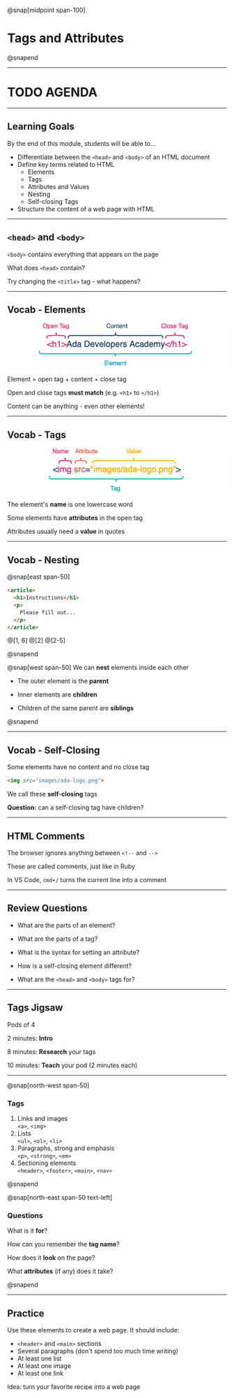 @snap[midpoint span-100]
# Tags and Attributes
@snapend

---

# TODO AGENDA

---

## Learning Goals

By the end of this module, students will be able to...

- Differentiate between the `<head>` and `<body>` of an HTML document
- Define key terms related to HTML
    - Elements
    - Tags
    - Attributes and Values
    - Nesting
    - Self-closing Tags
- Structure the content of a web page with HTML

---

## `<head>` and `<body>`

`<body>` contains everything that appears on the page 

What does `<head>` contain?

Try changing the `<title>` tag - what happens?

---

## Vocab - Elements

<!-- https://www.draw.io/#G1flliSXhehhQJ2Et3rkxicG4bTQzxKeMO -->

![html element vocab](assets/images/HTML-vocab-element.png)

Element = open tag + content + close tag

Open and close tags **must match** (e.g. `<h1>` to `</h1>`)

Content can be anything - even other elements!

---

## Vocab - Tags

<!-- https://www.draw.io/#G1flliSXhehhQJ2Et3rkxicG4bTQzxKeMO -->

![html tag vocab](assets/images/HTML-vocab-tag.png)

The element's **name** is one lowercase word

Some elements have **attributes** in the open tag

Attributes usually need a **value** in quotes

---

## Vocab - Nesting

@snap[east span-50]

```html zoom-15
<article>
  <h1>Instructions</h1>
  <p>
    Please fill out...
  </p>
</article>
```

@[1, 6]
@[2]
@[2-5]

@snapend

@snap[west span-50]
We can **nest** elements inside each other

- The outer element is the **parent**

- Inner elements are **children**

- Children of the same parent are **siblings**

@snapend

---

## Vocab - Self-Closing

Some elements have no content and no close tag

```html zoom-15
<img src="images/ada-logo.png">
```

We call these **self-closing** tags

**Question:** can a self-closing tag have children?

---

## HTML Comments

The browser ignores anything between `<!--` and `-->`

These are called comments, just like in Ruby

In VS Code, `cmd+/` turns the current line into a comment

---

## Review Questions

- What are the parts of an element?

- What are the parts of a tag?

- What is the syntax for setting an attribute?

- How is a self-closing element different?

- What are the `<head>` and `<body>` tags for?

---

## Tags Jigsaw

Pods of 4

2 minutes: **Intro**

8 minutes: **Research** your tags

10 minutes: **Teach** your pod (2 minutes each)

---

@snap[north-west span-50]

### Tags

1. Links and images<div class="indent">`<a>`, `<img>`</div>
1. Lists<div class="indent">`<ul>`, `<ol>`, `<li>`</div>
1. Paragraphs, strong and emphasis<div class="indent">`<p>`, `<strong>`, `<em>`</div>
1. Sectioning elements<div class="indent">`<header>`, `<footer>`, `<main>`, `<nav>`</div>

@snapend

@snap[north-east span-50 text-left]

### Questions

What is it **for**?

How can you remember the **tag name**?

How does it **look** on the page?

What **attributes** (if any) does it take?

@snapend

---

## Practice

Use these elements to create a web page. It should include:

- `<header>` and `<main>` sections
- Several paragraphs (don't spend too much time writing)
- At least one list
- At least one image
- At least one link

Idea: turn your favorite recipe into a web page
